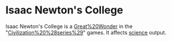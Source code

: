 # Isaac Newton's College

Isaac Newton's College is a [Great%20Wonder](wonder) in the "[Civilization%20%28series%29](Civilization)" games. It affects [science](science) output.